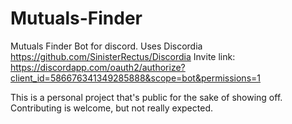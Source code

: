 # Mutuals-Finder
Mutuals Finder Bot for discord.
Uses Discordia https://github.com/SinisterRectus/Discordia
Invite link: https://discordapp.com/oauth2/authorize?client_id=586676341349285888&scope=bot&permissions=1

This is a personal project that's public for the sake of showing off.
Contributing is welcome, but not really expected.

